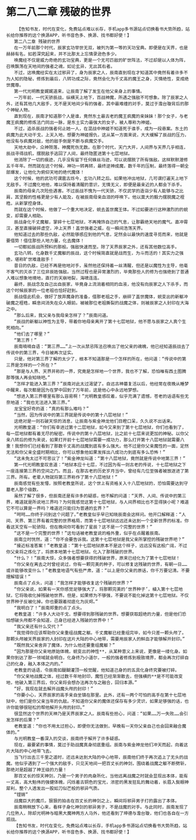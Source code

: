 # 第二八二章 残破的世界
        【告知书友，时代在变化，免费站点难以长存，手机app多书源站点切换看书大势所趋，站长给你推荐的这个换源APP，听书音色多、换源、找书都好使！】
       第二八二章 残破的世界
       在一万年前那个时代，辰家玄功举世无双，被列为第一等的天功宝典。即便是在天界，也是赫赫有名，如若深究起来，并不比那太上忘情录逊色多少。
       唤魔经不仅是威力奇绝的玄功宝典，更是一个无可匹敌的旷世阵法，不过却是以人体为阵，召唤飘荡在天地间的强者之魂，如论玄异，无出其右者。
       不过，这唤魔经实在太过邪异了，身为辰家之人，辰南直到现在才知道其中竟然有着许多不为人知的隐秘，修炼到最后，八转功成之际，竟然会化为千丈高的魔王之身，灭情绝性，变成绝世魔尊。
       第一代光明教皇娓娓道来，让辰南了解了发生在他父亲身上的事情。
       一万年前，一代天骄辰战，纵横天上地下，百战神魔，所遇之强敌不可想象。除了辰家之人外，还有其他几大敌手，无不是天地间少有的强者，其中最难缠的对手，莫过于澹台璇背后的那个神秘人物。
       直到现在，辰南才知道那个人是谁，竟然东土最古老的魔王疯魔的亲妹妹！那个女子，与老魔王疯魔的修炼法门同出一脉，是东土实力最强大的女子，被人尊称为神姬。
       不过，追杀辰战的强者何止她一人，在混战中神姬不知道死于谁手，成为一段悬案。东土的疯魔为此大动干戈，上天入地，想要为神姬报仇，这从某一方面来说，大大缓解了辰战的压力，他没有与疯魔对敌，他的敌手倒是不断与疯魔交手。
       天地大劫中，众神殒落，神魔死伤无数。在那个时代，天门大开，人间界与天界几乎相连，辰战寻得战机，摆脱敌手逃回了人间，最终隐匿进第十七层地狱。
       他消除了一切的痕迹，几乎没有留下任何蛛丝马迹，可以说摆脱了所有强敌。这样默默潜修五千年年。然而就在这个时候，神功一转再转，最终逆神成魔，数千年的压制，最终落得一朝全部爆发，让他化为俯仰天地的绝代魔体！
       这个时候，他的武功可谓震古烁今，玄功八转之后。如果他冲出地狱，几可谓打遍天上地下无敌手。不过魔化地他，难以保持着清醒的意识，无情无义，即便是最亲近的人都会下杀手。
       辰南的母亲几次险些遇害。不过辰战不愧为一代天骄，不仅武学的造诣少有人能够与之比肩，其坚毅的性格更是少有人能及，在被辰南母亲血泪的呼唤下。他以莫大的毅力摆脱魔之桎梏，从新掌控身体。
       而就在这个时候，他做了一个重大地决定，蜕去盖世魔王体。不过如要进行这种激烈的的蜕变，却需要人相助。
       辰战身化千丈魔躯，掌碎十七层地狱，不再掩饰自己的气息，让那霸绝天地的魔气。直冲霄汉，甚至直接破碎虚空，冲上天界！盖世强者之威，在一瞬间浩荡天界。
       他知道过去的那些仇敌，必然能够感应到他的气息，定然会以最快的速度寻觅而来，他就是要借势！借住那些人地力量，化去魔体！
       一切都如辰战所预料的那般。强敌快速而至。除了天界辰家之外，还有其他数位高手。
       玄功八转。化身数千丈魔躯的辰战，这个时候简直就是战而生，为斗而活的！其实力之强绝，堪称旷世难逢敌手！
       昔日的仇敌，已经不再是他地对手，虽然他还保持着一丝清醒，但还是以魔性为主导，他毫不客气的灭杀了三位非辰姓强敌。当然过程也是异常激烈的，毕竟那些人的修为也强绝到了普通人难以想象地境地，直打的天崩地裂，海啸连连。
       最终，辰战念及自己出自辰家，毕竟身上流淌着相同的血液，他没有向辰家之人下杀手，而这个时候辰家的一位老祖也恰好赶到。
       辰战借此机会，做好了放弃魔身的准备，借那老祖之手，崩碎了盖世魔体，蜕变出的新躯冲破魔之桎梏，瞬息间消失在众人眼前。被被那位老祖撕裂的战魔之体，则被辰家之人封印在大海之中。
       “那么后来，我父亲与我母亲怎样了？”辰南问道。
       “辰战的新躯以神性为主导，带着你地母亲离开了第十七层地狱，他不愿与辰家之人真个生死相向。”
       “他们去了哪里？”
       “第三界！”
       辰南喃喃自语：“第三界……”上一次从禁忌阵法召唤出了他父亲的魂魄，他已经知道辰战去了传说中的第三界，今日被再次证实。
       只是，他对第三界了解的太少了，根本不知道那是一个怎样的所在，他问道：“传说中的第三界是怎样的一个所在？”
       “那是与人界、天界并称的一界，究竟是怎样地一个世界，我也不了解，恐怕唯有西土图腾那等强人再会知晓吧。”
       “怎样才能进入第三界？”辰南对此太过渴望了。自远古神墓复活以后，他经常在夜晚从睡梦中醒来，每次都是因为在梦中回到了万年前，这是他心中永远地梦想。
       “想进入第三界哪里有那么容易啊！”光明教皇感叹着，似乎充满了遗憾，苍老的话语有些无奈地道：“我也无法进入第三界。”
       龙宝宝好奇的道：“真的有那么难吗？”
       “当然，因为传说中的第三界就是传说中的第十八层地狱！”
       这绝对是一则石破天惊的消息，让辰南与紫金神龙他们目瞪口呆，久久说不出话来。
       光明教皇道：“你们有幸进过第十二层地狱，如今又来到了第十七层地狱，你们也看到了，每一层地狱都有着无尽的秘密。传说中的第十八层地狱，比之前十七层来说更加的神秘。以你父亲八转后的修为来说，如果打开前十七层地狱需要一成功力，那么打开第十八层地狱就需要八重！我想你们已经看到了那数千丈高的战魔到底有多么强大。他不过是你父亲魔性的一面，定然无法和你父亲全盛时期相比，你可以想象他如果发挥出八成功力到底有多么恐怖！”
       “这未免太过不可思议了！”紫金神龙叫道：“第十八层地狱，竟然就是传说中地第三界！”
       第一代光明教皇叹息道：“地狱本应十七层，不过因为有一则古老的传说，十七层地狱之下一座连接第三界的空间之门。而且，在那古老的历史岁月当中，曾经有几位至强者被放逐进了第三界。所有。老辈人物就将第三界称作了第十八层地狱！”
       辰南感觉有些发懵，按照老教皇所说，这个世上有资格关入十八层地狱的，恐怕需要达到守墓老人那个级数。
       虽然了解了很多，但辰南还是有许多的疑惑，他不解的问道：“天界、人间、传说中的第三界，难道就是所说地三界吗？为何我感觉这第十七层地狱，与人间界相比也不显得狭小呢？难道它不可以算是一界吗？难道还只能归为普通的玄界？”
       “呵呵……你终于问到这个问题了。”老教皇似乎早已知晓辰南会这样问。他开口解释道：“人间、天界、第三界有着完整的世界格局，而第十七层地狱远远还未达到一个全新世界的标准。你看这天空有一轮骄阳，但在晚间你可看到了星辰？这不是一个完整的世界！”
       “这不是一个完整的世界！”这句话被老教皇说的格外重，似乎在点醒着辰南。
       辰南立时恍然，道：“你不会要告诉我。这第十七层地狱是我父亲所掌控的残破世界吧？”
       “接近标准答案！”老教皇道：“第十七层地狱原本不是这个样子，远远没有这般广阔，不过你父亲将之炼化了，将原本地第十七层地狱。化入了那残破的世界。
       “什么？！”辰南大惊，众多强者想要获得的残破世界，原来已经化为了第十七层地狱！
       “你父亲在离去之时曾经说过，你有一颗完美的种子，可以修复这残破的世界，有朝一日……或许能够改变什么！”老教皇地语气有些严肃，道：“以上是你父亲的原话，你千万要记清。不要理解错误！”
       辰南点了点头，问道：“我怎样才能够收复这个残破的世界？”
       “你父亲说，如果有一天你感觉足够强大了，将那颗完美的‘世界种子’，植入第十七层地狱，它将吸收化掉残破地世界。但是，如果修为不够强，不要说不能化掉这第十七层地狱。不仅世界种子反被化掉。你也要跟着彻底化为灰烬。”
       “我明白了！”辰南郑重的点了点头。
       老教皇道：“许多人大动干戈，想要得到那残破的世界。想要获取超绝的力量，但是他们恐怕想破头颅都不会知道，己身已经进入残破的世界中！”
       “我父亲还有什么交代？”
       “我觉得你应该帮助你父亲重组战魔之躯。千丈魔躯已经重组完毕，如今只差一颗头颅了。那颗头颅被天界辰家的人封印在这片大陆的中心地带，需要用辰家人的鲜血才能够解开封印。”
       “既然我父亲舍弃了魔体，为什么他还要重组魔躯？”
       “因为那是你父亲地原始体魄，蜕变出的神性**，从某种意义上来说，更像是一缕化身。如果你到达了那一领域就会明白，化身终乃小道尔，一般的强者修炼到极致境界，都会再次打碎自己的化身，融入本体之内的。”
       老教皇的话语，令辰南如醍醐灌顶一般觉醒，他知道己身的的五具化身终究要被打碎。
       “你父亲地战魔之体，经过数千年地封印，魔性已经渐渐散去，但强横的**是不可能改变地，他破入第三界后，你父亲将会想办法再次与之融合，回归本源。”
       “好，我现在就去解开战魔头颅的封印！”
       “你要小心，天界辰家的高手亲自坐镇在那里。此外，还有一两个可怕的高手在第十七层地狱中，他们是你父亲当年的仇敌。不知道你父亲的魔体还保存有多少灵识，如果足够强的话，也许你能够很轻松的帮他解开头颅的封印。”
       很显然这个世界的天神乃是天界辰家之人。辰南有些担心，问道：“如果……万一失败……会引发怎样的后果？”
       老教皇道：“你也不用太过担心，即便你无法做到，早晚有一天你父亲自己也会回来融合魔体的。”
       与光明教皇一番深入的交谈，辰南终于解开了许多疑惑。
       现在，最要紧的事情，莫过于助战魔真身彻底重组。辰南与紫金神龙他们冲天而起，向着这片大陆的中心地带飞去。
       当飞行出去三千里之遥时，还远未达到大陆的中心地带，辰南他们终于再次追上了无头的战魔。他似乎遇到了一个强大的敌手，只见天地间一把百丈长的神剑，围绕着战魔之躯不断劈斩，那绝对是超越了神王级的力量！
       那百丈长的惊天神剑，乃是一个男子的肉身所化，当他远离战魔之时就会显现出本体，能有一丈高，高大魁伟的强健体魄，闪烁着古铜色的宝光，浓密的黑发狂乱的舞动着，长眉入鬓眼神犀利，整个人透发出一股如刀似芒般的邪异气质。
       “铿锵”
       战魔巨大的魔爪，狠狠的拍击在百丈长的神剑之上，瞬间将邪异男子打的露出了本体。
       辰南稍稍放下心来，看样子身化神剑的邪异男子，不是战魔的对手。与此同时，辰南发现了几位熟人，除却光明神与暗黑大魔神两方人马外，他还看到了坤德与澹台璇，他们也各自在一方观战。
       【告知书友，时代在变化，免费站点难以长存，手机app多书源站点切换看书大势所趋，站长给你推荐的这个换源APP，听书音色多、换源、找书都好使！】